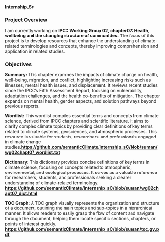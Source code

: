 #### Internship_Sc

### Project Overview

I am currently working on **IPCC  Working Group 02, chapter07: Health, wellbeing and the changing structure of communities.** The focus of this project is to develop resources that enhance the understanding of climate-related terminologies and concepts, thereby improving comprehension and application in related studies.

### Objectives

**Summary:** This chapter examines the impacts of climate change on health, well-being, migration, and conflict, highlighting increasing risks such as illnesses, mental health issues, and displacement. It reviews recent studies since the IPCC’s Fifth Assessment Report, focusing on vulnerability, adaptation challenges, and the health co-benefits of mitigation. The chapter expands on mental health, gender aspects, and solution pathways beyond previous reports.

**Wordlist:** This wordlist compiles essential terms and concepts from climate science, derived from IPCC chapters and scientific literature. It aims to clarify complex climate topics by providing clear definitions of key terms related to climate systems, geosciences, and atmospheric processes. This resource is valuable for students, researchers, and professionals engaged in climate change studies.**https://github.com/semanticClimate/internship_sC/blob/suman/wg02chapt07_wordlist.txt**

**Dictionary:** This dictionary provides concise definitions of key terms in climate science, focusing on concepts related to atmospheric, environmental, and ecological processes. It serves as a valuable reference for researchers, students, and professionals seeking a clearer understanding of climate-related terminology. **https://github.com/semanticClimate/internship_sC/blob/suman/wg02chapt07_dict.html**

**TOC Graph:** A TOC graph visually represents the organization and structure of a document, outlining the main topics and sub-topics in a hierarchical manner. It allows readers to easily grasp the flow of content and navigate through the document, helping them locate specific sections, chapters, or points of interest quickly. **https://github.com/semanticClimate/internship_sC/blob/suman/toc.gv.pdf**







